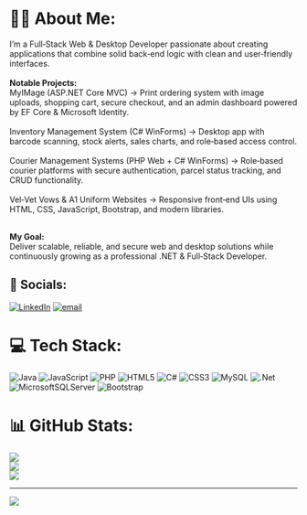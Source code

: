 # 🧑‍💻 About Me:
I’m a Full‑Stack Web & Desktop Developer passionate about creating applications that combine solid back‑end logic with clean and user‑friendly interfaces.<br><br>
<b>Notable Projects:</b><br>
MyIMage (ASP.NET Core MVC) → Print ordering system with image uploads, shopping cart, secure checkout, and an admin dashboard powered by EF Core & Microsoft Identity.<br><br>
Inventory Management System (C# WinForms) → Desktop app with barcode scanning, stock alerts, sales charts, and role‑based access control.<br><br>
Courier Management Systems (PHP Web + C# WinForms) → Role‑based courier platforms with secure authentication, parcel status tracking, and CRUD functionality.<br><br>
Vel‑Vet Vows & A1 Uniform Websites → Responsive front‑end UIs using HTML, CSS, JavaScript, Bootstrap, and modern libraries.<br><br>

<b>My Goal:</b><br>
Deliver scalable, reliable, and secure web and desktop solutions while continuously growing as a professional .NET & Full‑Stack Developer.



## 🔗 Socials:
[![LinkedIn](https://img.shields.io/badge/LinkedIn-%230077B5.svg?logo=linkedin&logoColor=white)](https://linkedin.com/in/abdul-rehman-750208312) [![email](https://img.shields.io/badge/Email-D14836?logo=gmail&logoColor=white)](mailto:abdulrehman2005314@gmail.com) 

# 💻 Tech Stack:
![Java](https://img.shields.io/badge/java-%23ED8B00.svg?style=for-the-badge&logo=openjdk&logoColor=white) ![JavaScript](https://img.shields.io/badge/javascript-%23323330.svg?style=for-the-badge&logo=javascript&logoColor=%23F7DF1E) ![PHP](https://img.shields.io/badge/php-%23777BB4.svg?style=for-the-badge&logo=php&logoColor=white) ![HTML5](https://img.shields.io/badge/html5-%23E34F26.svg?style=for-the-badge&logo=html5&logoColor=white) ![C#](https://img.shields.io/badge/c%23-%23239120.svg?style=for-the-badge&logo=csharp&logoColor=white) ![CSS3](https://img.shields.io/badge/css3-%231572B6.svg?style=for-the-badge&logo=css3&logoColor=white) ![MySQL](https://img.shields.io/badge/mysql-4479A1.svg?style=for-the-badge&logo=mysql&logoColor=white) ![.Net](https://img.shields.io/badge/.NET-5C2D91?style=for-the-badge&logo=.net&logoColor=white) ![MicrosoftSQLServer](https://img.shields.io/badge/Microsoft%20SQL%20Server-CC2927?style=for-the-badge&logo=microsoft%20sql%20server&logoColor=white) ![Bootstrap](https://img.shields.io/badge/bootstrap-%238511FA.svg?style=for-the-badge&logo=bootstrap&logoColor=white)
# 📊 GitHub Stats:
![](https://github-readme-stats.vercel.app/api?username=AbdulRehman2345&theme=dark&hide_border=false&include_all_commits=false&count_private=false)<br/>
![](https://nirzak-streak-stats.vercel.app/?user=AbdulRehman2345&theme=dark&hide_border=false)<br/>
![](https://github-readme-stats.vercel.app/api/top-langs/?username=AbdulRehman2345&theme=dark&hide_border=false&include_all_commits=false&count_private=false&layout=compact)

---
[![](https://visitcount.itsvg.in/api?id=AbdulRehman2345&icon=0&color=0)](https://visitcount.itsvg.in)

<!-- Proudly created with GPRM ( https://gprm.itsvg.in ) -->
